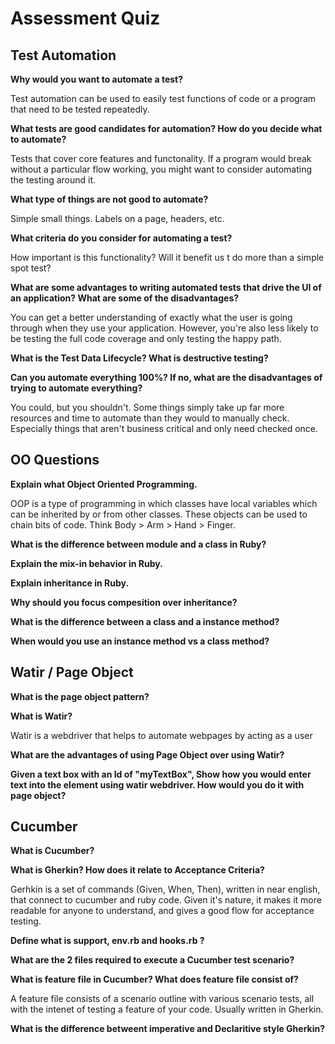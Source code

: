 # Assessment Quiz 
 
 ## Test Automation

**Why would you want to automate a test?**

Test automation can be used to easily test functions of code or a program that need to be tested repeatedly.

**What tests are good candidates for automation? How do you decide what to automate?**

Tests that cover core features and functonality. If a program would break without a particular flow working, you might want to consider automating the testing around it.

**What type of things are not good to automate?**

Simple small things. Labels on a page, headers, etc.

**What criteria do you consider for automating a test?**

How important is this functionality? Will it benefit us t do more than a simple spot test?

**What are some advantages to writing automated tests that drive the UI of an application? What are some of the disadvantages?**
 
 You can get a better understanding of exactly what the user is going through when they use your application. However, you're also less likely to be testing the full code coverage and only testing the happy path.
 
**What is the Test Data Lifecycle? What is destructive testing?**



**Can you automate everything 100%? If no, what are the disadvantages of trying to automate everything?**

You could, but you shouldn't. Some things simply take up far more resources and time to automate than they would to manually check. Especially things that aren't business critical and only need checked once.


 ## OO Questions

**Explain what Object Oriented Programming.**

OOP is a type of programming in which classes have local variables which can be inherited by or from other classes. These objects can be used to chain bits of code. Think Body > Arm > Hand > Finger.
 
 **What is the difference between module and a class in Ruby?**

 **Explain the mix-in behavior in Ruby.**

 **Explain inheritance in Ruby.**

 **Why should you focus compesition over inheritance?**

 **What is the difference between a class and a instance method?**

 **When would you use an instance method vs a class method?**


 ## Watir / Page Object

**What is the page object pattern?**

**What is Watir?**

Watir is a webdriver that helps to automate webpages by acting as a user

**What are the advantages of using Page Object over using Watir?**

**Given a text box with an Id of "myTextBox", Show how you would enter text into the element using watir webdriver. How would you do it with page object?**


 ## Cucumber

**What is Cucumber?**

 **What is Gherkin? How does it relate to Acceptance Criteria?**
 
 Gerhkin is a set of commands (Given, When, Then), written in near english, that connect to cucumber and ruby code. Given it's nature, it makes it more readable for anyone to understand, and gives a good flow for acceptance testing.

**Define what is support, env.rb and hooks.rb ?**

 **What are the 2 files required to execute a Cucumber test scenario?**

**What is feature file in Cucumber? What does feature file consist of?**

A feature file consists of a scenario outline with various scenario tests, all with the intenet of testing a feature of your code. Usually written in Gherkin.

**What is the difference betweent imperative and Declaritive style Gherkin?**

